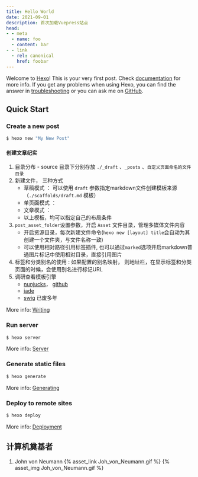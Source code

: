 ```yaml
---
title: Hello World
date: 2021-09-01
description: 首次加载Vuepress站点
head:
- - meta
  - name: foo
  - content: bar
- - link
  - rel: canonical
    href: foobar
---
```

Welcome to [Hexo](https://hexo.io/)! This is your very first post. Check [documentation](https://hexo.io/docs/) for more info. If you get any problems when using Hexo, you can find the answer in [troubleshooting](https://hexo.io/docs/troubleshooting.html) or you can ask me on [GitHub](https://github.com/hexojs/hexo/issues).

## Quick Start

### Create a new post

``` bash
$ hexo new "My New Post"
```

#### 创建文章纪实

1. 目录分布 - source 目录下分别存放 `./_draft` 、`_posts` 、`自定义页面命名的文件目录`
2. 新建文件， 三种方式
   - 草稿模式 ： 可以使用 `draft` 参数指定markdown文件创建模板来源（`./scaffolds/draft.md` 模板）
   - 单页面模式 ： 
   - 文章模式 ：
   - 以上模板，均可以指定自己的布局条件
3. `post_asset_folder`设置参数，开启 `Asset` 文件目录，管理多媒体文件内容
   - 开启资源目录，每次新建文件命令(`hexo new [layout] title`会自动为其创建一个文件夹，与文件名称一致)
   - 可以使用相对路径引用标签插件, 也可以通过`marked`选项开启markdown普通图片标记中使用相对目录，直接引用图片
4. 标签和分类别名的使用 : 如果配置的别名映射， 则地址栏，在显示标签和分类页面的时候，会使用别名进行标记URL
5. 调研查看模板引擎
   - [nunjucks](https://mozilla.github.io/nunjucks/)， [github](https://github.com/mozilla/nunjucks)
   - [jade]()
   - [swig]() 已废多年

More info: [Writing](https://hexo.io/docs/writing.html)

### Run server

``` bash
$ hexo server
```

More info: [Server](https://hexo.io/docs/server.html)

### Generate static files

``` bash
$ hexo generate
```

More info: [Generating](https://hexo.io/docs/generating.html)

### Deploy to remote sites

``` bash
$ hexo deploy
```

More info: [Deployment](https://hexo.io/docs/one-command-deployment.html)



## 计算机奠基者

1. John von Neumann
{% asset_link Joh_von_Neumann.gif %}
{% asset_img Joh_von_Neumann.gif %}